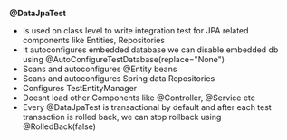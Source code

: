 **@DataJpaTest**

* Is used on class level to write integration test for JPA related components like Entities, Repositories
* It autoconfigures embedded database we can disable embedded db using @AutoConfigureTestDatabase(replace="None")
* Scans and autoconfigures @Entity beans
* Scans and autoconfigures Spring data Repositories
* Configures TestEntityManager
* Doesnt load other Components like @Controller, @Service etc
* Every @DataJpaTest is transactional by default and after each test transaction is rolled back, we can stop rollback using @RolledBack(false)
